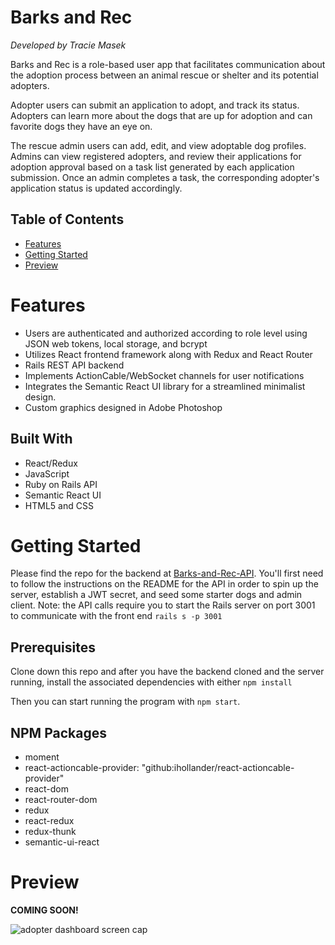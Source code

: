 # Barks and Rec

_Developed by Tracie Masek_ 

Barks and Rec is a role-based user app that facilitates communication about the adoption process between an animal rescue or shelter and its potential adopters.

Adopter users can submit an application to adopt, and track its status. Adopters can learn more about the dogs that are up for adoption and can favorite dogs they have an eye on.

The rescue admin users can add, edit, and view adoptable dog profiles. Admins can view registered adopters, and review their applications for adoption approval based on a task list generated by each application submission. Once an admin completes a task, the corresponding adopter's application status is updated accordingly.

<!-- link to demo video -->

## Table of Contents
* [Features](#features)
* [Getting Started](#getting-started)
* [Preview](#preview)

# Features

* Users are authenticated and authorized according to role level using JSON web tokens, local storage, and bcrypt
* Utilizes React frontend framework along with Redux and React Router
* Rails REST API backend 
* Implements ActionCable/WebSocket channels for user notifications   
* Integrates the Semantic React UI library for a streamlined minimalist design. 
* Custom graphics designed in Adobe Photoshop


## Built With

* React/Redux
* JavaScript
* Ruby on Rails API
* Semantic React UI
* HTML5 and CSS

# Getting Started

Please find the repo for the backend at [Barks-and-Rec-API](https://github.com/traciemasek/barks-and-rec-api). You'll first need to follow the instructions on the README for the API in order to spin up the server, establish a JWT secret, and seed some starter dogs and admin client. Note: the API calls require you to start the Rails server on port 3001 to communicate with the front end `rails s -p 3001`

## Prerequisites 

Clone down this repo and after you have the backend cloned and the server running, install the associated dependencies with either `npm install` 

Then you can start running the program with `npm start`.

## NPM Packages
  * moment
  * react-actioncable-provider: "github:ihollander/react-actioncable-provider"
  * react-dom
  * react-router-dom
  * redux
  * react-redux
  * redux-thunk
  * semantic-ui-react


# Preview

**COMING SOON!**

![adopter dashboard screen cap](https://live.staticflickr.com/65535/49101957766_6f9e159db5_b.jpg)


<!-- ## Acknowledgments -->

